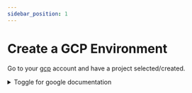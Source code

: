 ```yaml
---
sidebar_position: 1
---
```


# Create a GCP Environment



Go to your [gcp](https://cloud.google.com) account and have a project selected/created.

 <details>
    <summary>Toggle for google documentation</summary>
    <div>
      <iframe height="1000px" width="100%" src="https://www.mongodb.com/docs/atlas/getting-started/">
      </iframe>
    </div>
 </details>

